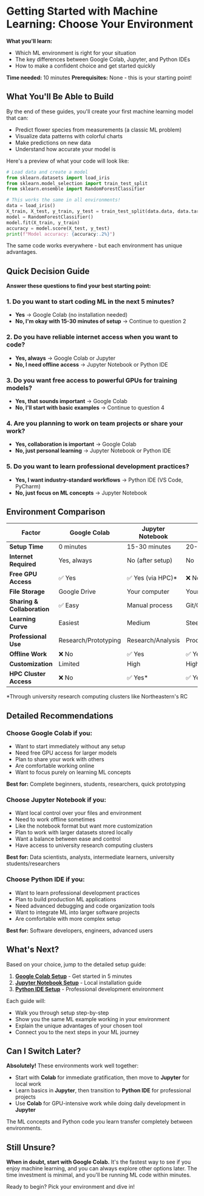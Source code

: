 # Getting Started with Machine Learning: Choose Your Environment

**What you'll learn:**
- Which ML environment is right for your situation
- The key differences between Google Colab, Jupyter, and Python IDEs
- How to make a confident choice and get started quickly

**Time needed:** 10 minutes
**Prerequisites:** None - this is your starting point!

## What You'll Be Able to Build

By the end of these guides, you'll create your first machine learning model that can:
- Predict flower species from measurements (a classic ML problem)
- Visualize data patterns with colorful charts
- Make predictions on new data
- Understand how accurate your model is

Here's a preview of what your code will look like:

```python
# Load data and create a model
from sklearn.datasets import load_iris
from sklearn.model_selection import train_test_split
from sklearn.ensemble import RandomForestClassifier

# This works the same in all environments!
data = load_iris()
X_train, X_test, y_train, y_test = train_test_split(data.data, data.target)
model = RandomForestClassifier()
model.fit(X_train, y_train)
accuracy = model.score(X_test, y_test)
print(f"Model accuracy: {accuracy:.2%}")
```

The same code works everywhere - but each environment has unique advantages.

## Quick Decision Guide

**Answer these questions to find your best starting point:**

### 1. Do you want to start coding ML in the next 5 minutes?
- **Yes** → Google Colab (no installation needed)
- **No, I'm okay with 15-30 minutes of setup** → Continue to question 2

### 2. Do you have reliable internet access when you want to code?
- **Yes, always** → Google Colab or Jupyter
- **No, I need offline access** → Jupyter Notebook or Python IDE

### 3. Do you want free access to powerful GPUs for training models?
- **Yes, that sounds important** → Google Colab
- **No, I'll start with basic examples** → Continue to question 4

### 4. Are you planning to work on team projects or share your work?
- **Yes, collaboration is important** → Google Colab
- **No, just personal learning** → Jupyter Notebook or Python IDE

### 5. Do you want to learn professional development practices?
- **Yes, I want industry-standard workflows** → Python IDE (VS Code, PyCharm)
- **No, just focus on ML concepts** → Jupyter Notebook

## Environment Comparison

| Factor | Google Colab | Jupyter Notebook | Python IDE |
|--------|--------------|------------------|------------|
| **Setup Time** | 0 minutes | 15-30 minutes | 20-45 minutes |
| **Internet Required** | Yes, always | No (after setup) | No |
| **Free GPU Access** | ✅ Yes | ✅ Yes (via HPC)* | ❌ No |
| **File Storage** | Google Drive | Your computer | Your computer |
| **Sharing & Collaboration** | ✅ Easy | Manual process | Git/GitHub |
| **Learning Curve** | Easiest | Medium | Steepest |
| **Professional Use** | Research/Prototyping | Research/Analysis | Production/Development |
| **Offline Work** | ❌ No | ✅ Yes | ✅ Yes |
| **Customization** | Limited | High | Highest |
| **HPC Cluster Access** | ❌ No | ✅ Yes* | ✅ Yes* |

*Through university research computing clusters like Northeastern's RC

## Detailed Recommendations

### Choose Google Colab if you:
- Want to start immediately without any setup
- Need free GPU access for larger models
- Plan to share your work with others
- Are comfortable working online
- Want to focus purely on learning ML concepts

**Best for:** Complete beginners, students, researchers, quick prototyping

### Choose Jupyter Notebook if you:
- Want local control over your files and environment
- Need to work offline sometimes
- Like the notebook format but want more customization
- Plan to work with larger datasets stored locally
- Want a balance between ease and control
- Have access to university research computing clusters

**Best for:** Data scientists, analysts, intermediate learners, university students/researchers

### Choose Python IDE if you:
- Want to learn professional development practices
- Plan to build production ML applications
- Need advanced debugging and code organization tools
- Want to integrate ML into larger software projects
- Are comfortable with more complex setup

**Best for:** Software developers, engineers, advanced users

## What's Next?

Based on your choice, jump to the detailed setup guide:

1. **[Google Colab Setup](01-google-colab.md)** - Get started in 5 minutes
2. **[Jupyter Notebook Setup](02-jupyter.md)** - Local installation guide
3. **[Python IDE Setup](03-python.md)** - Professional development environment

Each guide will:
- Walk you through setup step-by-step
- Show you the same ML example working in your environment
- Explain the unique advantages of your chosen tool
- Connect you to the next steps in your ML journey

## Can I Switch Later?

**Absolutely!** These environments work well together:

- Start with **Colab** for immediate gratification, then move to **Jupyter** for local work
- Learn basics in **Jupyter**, then transition to **Python IDE** for professional projects
- Use **Colab** for GPU-intensive work while doing daily development in **Jupyter**

The ML concepts and Python code you learn transfer completely between environments.

## Still Unsure?

**When in doubt, start with Google Colab.** It's the fastest way to see if you enjoy machine learning, and you can always explore other options later. The time investment is minimal, and you'll be running ML code within minutes.

Ready to begin? Pick your environment and dive in!